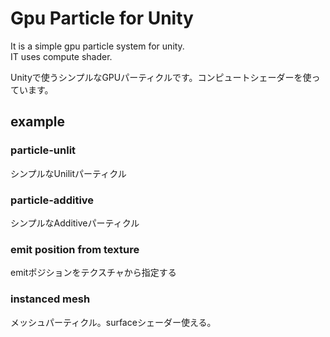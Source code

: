 # Gpu Particle for Unity
It is a simple gpu particle system for unity.  
IT uses compute shader.  
  
Unityで使うシンプルなGPUパーティクルです。コンピュートシェーダーを使っています。  

## example

### particle-unlit
シンプルなUnilitパーティクル
[](https://github.com/sakokazuki/GpuParticle/blob/master/Images/01_unlit.gif)

### particle-additive
シンプルなAdditiveパーティクル
[](./Images/02_additive.gif)

### emit position from texture
emitポジションをテクスチャから指定する
[](./Images/03_textureemit.gif)

### instanced mesh
メッシュパーティクル。surfaceシェーダー使える。
[](./Images/04_mesh.gif)
